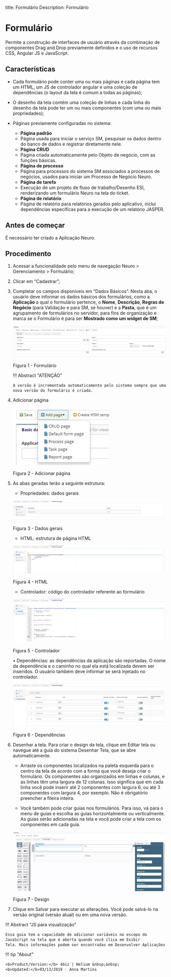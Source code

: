 title: Formulário
Description: Formulário
# Formulário


Permite a construção de interfaces de usuário através da combinação de componentes Drag and Drop previamente definidos e o uso de recursos CSS, Angular JS e JavaScript.

## Características

   * Cada formulário pode conter uma ou mais páginas e cada página tem um HTML, um JS de controlador angular e uma coleção de dependências (o layout da tela é comum a todas as páginas);

   * O desenho da tela contém uma coleção de linhas e cada linha do desenho da tela pode ter um ou mais componentes (com uma ou mais propriedades);

   * Páginas previamente configuradas no sistema:

     -  **Página padrão**

       *   Página usada para iniciar o serviço SM, pesquisar os dados dentro do banco
           de dados e registrar diretamente nele.

     -  **Página CRUD**

       *   Página criada automaticamente pelo Objeto de negócio, com as funções
           básicas.

     -  **Página de processo**

       *   Página para processos do sistema SM associados a processos de negócios,
           usados para iniciar um Processo de Negócio Neuro.

     -  **Página de tarefa**

       *   Execução de um projeto de fluxo de trabalho/Desenho ESI, renderizando um
           formulário Neuro na tela do ticket.

     -  **Página de relatório**

       *   Página de relatório para relatórios gerados pelo aplicativo, inclui
           dependências específicas para a execução de um relatório JASPER.

## Antes de começar

É necessário ter criado a Aplicação Neuro.

## Procedimento

1.  Acessar a funcionalidade pelo menu de navegação Neuro \> Gerenciamento \> Formulário;

2.  Clicar em “Cadastrar”;

3.  Completar os campos disponíveis em “Dados Básicos”. Nesta aba, o usuário
    deve informar os dados básicos dos formulários, como a **Aplicação** a qual
    o formulário pertence, o **Nome**, **Descrição**, **Regras de Negócio**
    (para Validação e para SM, se houver) e a **Pasta**, que é um agrupamento de
    formulários no servidor, para fins de organização e marca se o Formulário é
    para ser **Mostrado como um widget de SM**;
    
    ![form](images/neuro-18.jpg)

    Figura 1 - Formulário

    !!! Abstract "ATENÇÃO"

        A versão é incrementada automaticamente pelo sistema sempre que uma nova versão do formulário é criada.

4. Adicionar página

    ![form](images/neuro-19.jpg)

    Figura 2 - Adicionar página
    

5. As abas geradas terão a seguinte estrutura:

    * Propriedades: dados gerais

    ![form](images/neuro-20.jpg)

    Figura 3 - Dados gerais
    

    * HTML: estrutura de página HTML

    ![form](images/neuro-21.jpg)

    Figura 4 - HTML
    

    * Controlador: código do controlador referente ao formulário

    ![form](images/neuro-22.jpg)

    Figura 5 - Controlador
    

    •	Dependências: as dependências da aplicação são reportadas. O nome da dependência e o caminho no qual ela está localizada devem ser     inseridos. O usuário também deve informar se será injetado no controlador.

    ![form](images/neuro-23.jpg)

    Figura 6 - Dependências


1.  Desenhar a tela. Para criar o design da tela, clique em Editar tela ou
    navegue até a guia do sistema Desenhar Tela, que se abre automaticamente.

    *   Arraste os componentes localizados na paleta esquerda para o centro da tela
    de acordo com a forma que você deseja criar o formulário. Os componentes são
    organizados em linhas e colunas, e as linhas têm uma largura de 12 colunas.
    Isso significa que em cada linha você pode inserir até 2 componentes com
    largura 6, ou até 3 componentes com largura 4, por exemplo. Não é
    obrigatório preencher a fileira inteira.

    *   Você também pode criar guias nos formulários. Para isso, vá para o menu de
    guias e escolha as guias horizontalmente ou verticalmente. As guias serão
    adicionadas na tela e você pode criar a tela com os componentes em cada
    guia.

    ![form](images/neuro-24.jpg)

    Figura 7 - Design

7.	Clique em Salvar para executar as alterações. Você pode salvá-lo na versão original (versão atual) ou em uma nova versão.


!!! Abstract "JS para visualização"

    Essa guia tem a capacidade de adicionar variáveis no escopo do JavaScript na tela que é aberta quando você clica em Exibir         Tela. Mais informações podem ser encontradas em Desenvolver Aplicações


!!! tip "About"

    <b>Product/Version:</b> 4biz | Helium &nbsp;&nbsp;
    <b>Updated:</b>03/13/2019 - Anna Martins  

